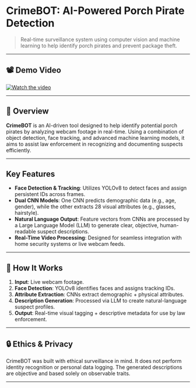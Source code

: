 # CrimeBOT: AI-Powered Porch Pirate Detection

> Real-time surveillance system using computer vision and machine learning to help identify porch pirates and prevent package theft.

---

## 📽️ Demo Video

[![Watch the video](https://img.youtube.com/vi/ccKL_JBEgvA/maxresdefault.jpg)](https://youtu.be/ccKL_JBEgvA)

---

## 📖 Overview

**CrimeBOT** is an AI-driven tool designed to help identify potential porch pirates by analyzing webcam footage in real-time. Using a combination of object detection, face tracking, and advanced machine learning models, it aims to assist law enforcement in recognizing and documenting suspects efficiently.

---

## Key Features

-  **Face Detection & Tracking**: Utilizes YOLOv8 to detect faces and assign persistent IDs across frames.
-  **Dual CNN Models**: One CNN predicts demographic data (e.g., age, gender), while the other extracts 28 visual attributes (e.g., glasses, hairstyle).
-  **Natural Language Output**: Feature vectors from CNNs are processed by a Large Language Model (LLM) to generate clear, objective, human-readable suspect descriptions.
-  **Real-Time Video Processing**: Designed for seamless integration with home security systems or live webcam feeds.

---


## 🚀 How It Works

1. **Input**: Live webcam footage.
2. **Face Detection**: YOLOv8 identifies faces and assigns tracking IDs.
3. **Attribute Extraction**: CNNs extract demographic + physical attributes.
4. **Description Generation**: Processed via LLM to create natural-language suspect profiles.
5. **Output**: Real-time visual tagging + descriptive metadata for use by law enforcement.

---

## 🔒 Ethics & Privacy

CrimeBOT was built with ethical surveillance in mind. It does not perform identity recognition or personal data logging. The generated descriptions are objective and based solely on observable traits.

---
